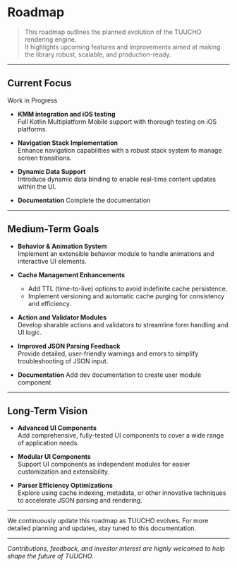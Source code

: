 # Roadmap

> This roadmap outlines the planned evolution of the TUUCHO rendering engine.  
> It highlights upcoming features and improvements aimed at making the library robust, scalable, and production-ready.

---

## Current Focus

Work in Progress

- **KMM integration and iOS testing**  
  Full Kotlin Multiplatform Mobile support with thorough testing on iOS platforms.

- **Navigation Stack Implementation**  
  Enhance navigation capabilities with a robust stack system to manage screen transitions.

- **Dynamic Data Support**  
  Introduce dynamic data binding to enable real-time content updates within the UI.

- **Documentation**
  Complete the documentation

---

## Medium-Term Goals

- **Behavior & Animation System**  
  Implement an extensible behavior module to handle animations and interactive UI elements.

- **Cache Management Enhancements**
    - Add TTL (time-to-live) options to avoid indefinite cache persistence.
    - Implement versioning and automatic cache purging for consistency and efficiency.

- **Action and Validator Modules**  
  Develop sharable actions and validators to streamline form handling and UI logic.

- **Improved JSON Parsing Feedback**  
  Provide detailed, user-friendly warnings and errors to simplify troubleshooting of JSON input.

- **Documentation**
  Add dev documentation to create user module component

---

## Long-Term Vision

- **Advanced UI Components**  
  Add comprehensive, fully-tested UI components to cover a wide range of application needs.

- **Modular UI Components**  
  Support UI components as independent modules for easier customization and extensibility.

- **Parser Efficiency Optimizations**  
  Explore using cache indexing, metadata, or other innovative techniques to accelerate JSON parsing and rendering.

---

We continuously update this roadmap as TUUCHO evolves. For more detailed planning and updates, stay tuned to this documentation.

---

*Contributions, feedback, and investor interest are highly welcomed to help shape the future of TUUCHO.*